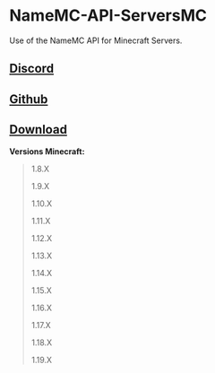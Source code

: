 # NameMC-API-ServersMC

Use of the NameMC API for Minecraft Servers.

## [Discord](https://discord.gg/3EebYUyeUX)
## [Github](https://github.com/HappyRogelio7/NameMC-API-ServersMC/)
## [Download](https://github.com/HappyRogelio7/NameMC-API-ServersMC/)

**Versions Minecraft:** 

> 1.8.X 
> 
> 1.9.X
> 
> 1.10.X
> 
> 1.11.X
> 
> 1.12.X
> 
> 1.13.X
> 
> 1.14.X
> 
> 1.15.X
> 
> 1.16.X
> 
> 1.17.X
> 
> 1.18.X
> 
> 1.19.X
